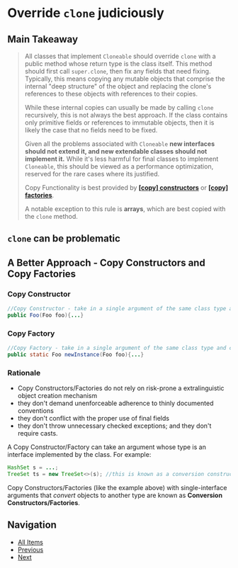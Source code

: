 # Override `clone` judiciously

## Main Takeaway

> All classes that implement `Cloneable` should override `clone` with a public method whose return type is the class itself. This method should first call `super.clone`, then fix any fields that need fixing. Typically, this means copying any mutable objects that comprise the internal "deep structure" of the object and replacing the clone's references to these objects with references to their copies.
> 
> While these internal copies can usually be made by calling `clone` recursively, this is not always the best approach. If the class contains only primitive fields or references to immutable objects, then it is likely the case that no fields need to be fixed.
>
> Given all the problems associated with `Cloneable` **new interfaces should not extend it, and new extendable classes should not implement it.** While it's less harmful for final classes to implement `Cloneable`, this should be viewed as a performance optimization, reserved for the rare cases where its justified.
>
> Copy Functionality is best provided by [**\[copy\] constructors**](#copy-constructor) or [**\[copy\] factories**](#copy-factory).
>
> A notable exception to this rule is **arrays**, which are best copied with the `clone` method.

## `clone` can be problematic

## A Better Approach - Copy Constructors and Copy Factories

### Copy Constructor

```java
//Copy Constructor - take in a single argument of the same class type and create a new object.
public Foo(Foo foo){...}
```

### Copy Factory

```java
//Copy Factory - take in a single argument of the same class type and create a new object.
public static Foo newInstance(Foo foo){...}
```

### Rationale

- Copy Constructors/Factories do not rely on risk-prone a extralinguistic object creation mechanism
- they don't demand unenforceable adherence to thinly documented conventions
- they don't conflict with the proper use of final fields
- they don't throw unnecessary checked exceptions; and they don't require casts.

A Copy Constructor/Factory can take an argument whose type is an interface implemented by the class. For example:

```java
HashSet s = ...;
TreeSet ts = new TreeSet<>(s); //this is known as a conversion constructor
```

Copy Constructors/Factories (like the example above) with single-interface arguments that _convert_ objects to another type are known as **Conversion Constructors/Factories**.

## Navigation

- [All Items](../README.md#items)
- [Previous](item-12.md)
- [Next](item-14.md)
